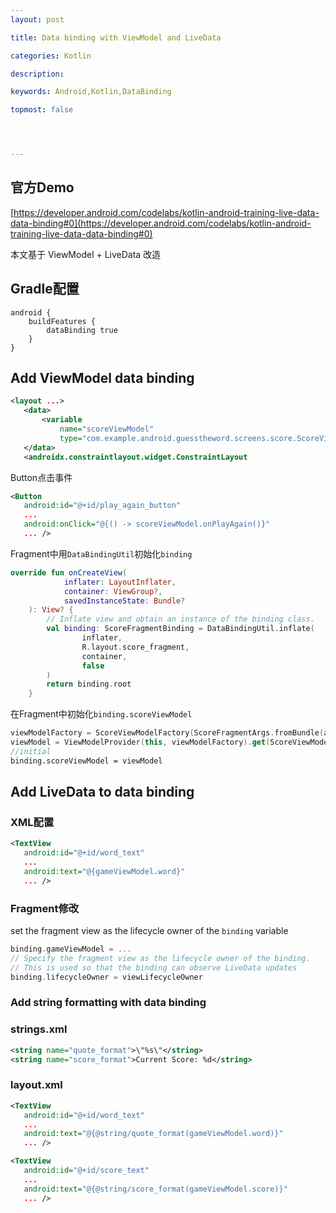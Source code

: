 ```yaml
---
layout: post

title: Data binding with ViewModel and LiveData

categories: Kotlin

description: 

keywords: Android,Kotlin,DataBinding

topmost: false




---
```


## 官方Demo

[https://developer.android.com/codelabs/kotlin-android-training-live-data-data-binding#0](https://developer.android.com/codelabs/kotlin-android-training-live-data-data-binding#0)

本文基于 ViewModel + LiveData 改造

## Gradle配置

```shell
android {
    buildFeatures {
        dataBinding true
    }
}
```

## Add ViewModel data binding

```xml
<layout ...>
   <data>
       <variable
           name="scoreViewModel"
           type="com.example.android.guesstheword.screens.score.ScoreViewModel" />
   </data>
   <androidx.constraintlayout.widget.ConstraintLayout
```

Button点击事件

```xml
<Button
   android:id="@+id/play_again_button"
   ...
   android:onClick="@{() -> scoreViewModel.onPlayAgain()}"
   ... />
```

Fragment中用`DataBindingUtil`初始化`binding`

```kotlin
override fun onCreateView(
            inflater: LayoutInflater,
            container: ViewGroup?,
            savedInstanceState: Bundle?
    ): View? {
        // Inflate view and obtain an instance of the binding class.
        val binding: ScoreFragmentBinding = DataBindingUtil.inflate(
                inflater,
                R.layout.score_fragment,
                container,
                false
        )
        return binding.root
    }
```

在Fragment中初始化`binding.scoreViewModel`

```kotlin
viewModelFactory = ScoreViewModelFactory(ScoreFragmentArgs.fromBundle(arguments!!).score)
viewModel = ViewModelProvider(this, viewModelFactory).get(ScoreViewModel::class.java)
//initial 
binding.scoreViewModel = viewModel
```

## Add LiveData to data binding

### XML配置

```xml
<TextView
   android:id="@+id/word_text"
   ...
   android:text="@{gameViewModel.word}"
   ... />
```

### Fragment修改

set the fragment view as the lifecycle owner of the `binding` variable

```kotlin
binding.gameViewModel = ...
// Specify the fragment view as the lifecycle owner of the binding.
// This is used so that the binding can observe LiveData updates
binding.lifecycleOwner = viewLifecycleOwner
```

### Add string formatting with data binding

### strings.xml

```xml
<string name="quote_format">\"%s\"</string>
<string name="score_format">Current Score: %d</string>
```

### layout.xml

```xml
<TextView
   android:id="@+id/word_text"
   ...
   android:text="@{@string/quote_format(gameViewModel.word)}"
   ... />
```

```xml
<TextView
   android:id="@+id/score_text"
   ...
   android:text="@{@string/score_format(gameViewModel.score)}"
   ... />
```

